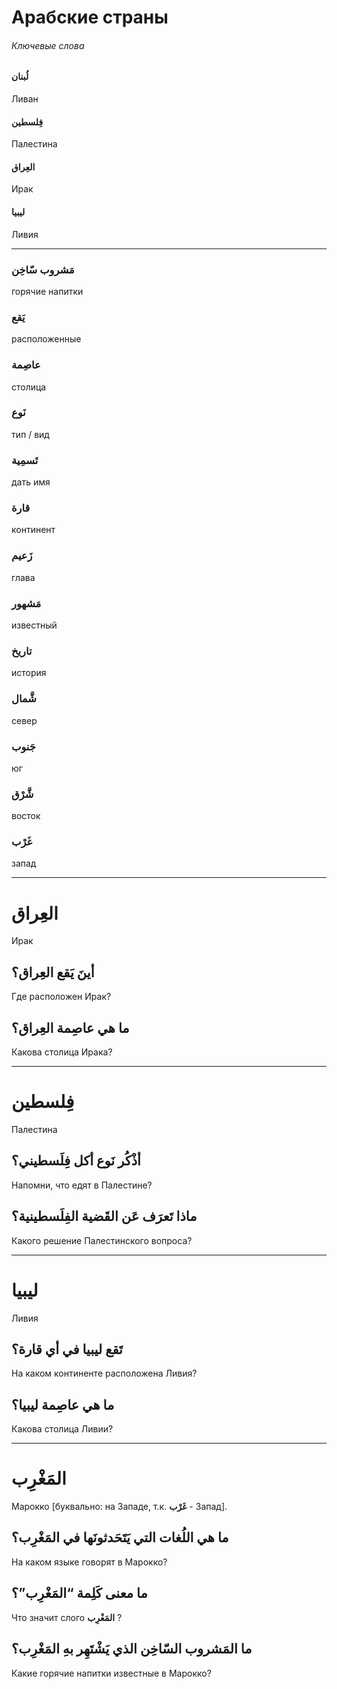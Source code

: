 # Арабские страны 



###### Ключевые слова

#### **لُبنان** 

Ливан



#### **فِلسطين**

Палестина



#### **العِراق**

Ирак



#### **ليبيا** 

Ливия



---



### **مَشروب سّاخِن**

горячие напитки



### **يَقع**

расположенные



### **عاصِمة**

столица



### **نَوع**

тип / вид



### **تَسمِية** 

дать имя



### **قارة**

континент



### **زَعيم**

глава

### 

### **مَشهور**

известный



### **تاريخ**

история



### **شَّمال**

север



### **جَنوب**

юг



### **شَّرْق**

восток



### **غَرْب**

запад

---



# **العِراق**

Ирак



## **أينَ يَقع العِراق؟**

Где расположен Ирак?



## **ما هي عاصِمة العِراق؟**

Какова столица Ирака?

----



# **فِلسطين**

Палестина



## **أذْكُر نَوع أكل فِلَسطيني؟**

Напомни, что едят в Палестине?



## **ماذا تَعرَف عَن القَضية الفِلَسطينية؟**

Какого решение Палестинского вопроса?

----



# **ليبيا**

Ливия



## **تَقع ليبيا في أي قارة؟**

На каком континенте расположена Ливия?



## **ما هي عاصِمة ليبيا؟**

Какова столица Ливии?

----



# **المَغْرِب**

Марокко [буквально: на Западе, т.к. **غَرْب** - Запад].



## **ما هي اللُغات التي يَتَحَدثونَها في المَغْرِب؟**

На каком языке говорят в Марокко?



## **ما معنى كَلِمة “المَغْرِب”؟**

Что значит слого **المَغْرِب** ?      



## **ما المَشروب السّاخِن الذي يَشْتَهِر بهِ المَغْرِب؟**

Какие горячие напитки известные в Марокко?



### 
